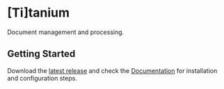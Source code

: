 # [Ti]tanium

Document management and processing.

## Getting Started

Download the [latest release](https://github.com/armunro/titanium/releases) and check the [Documentation](https://armunro.gitbook.io/titanium) for installation and configuration steps.
